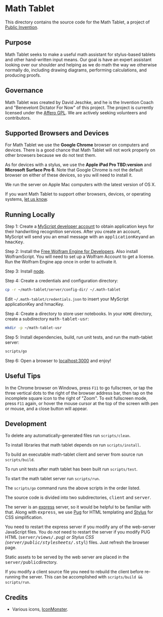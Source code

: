 # Math Tablet

This directory contains the source code for the Math Tablet, a project of
[Public Invention](https://pubinv.github.io/PubInv/).

## Purpose

Math Tablet seeks to make a useful math assistant for stylus-based tablets and other hand-written input means.
Our goal is have an expert assistant looking over our shoulder and helping as we do math the way we otherwise normally do,
including drawing diagrams, performing calculations, and producing proofs.

## Governance

Math Tablet was created by David Jeschke, and he is the Invention Coach and "Benevelont Dictator For Now" of this project.
The project is currently licensed under the [Affero GPL](https://www.gnu.org/licenses/agpl-3.0.en.html).
We are actively seeking volunteers and contributors.

## Supported Browsers and Devices

For Math Tablet we use the __Google Chrome__ browser on computers and devices.
There is a good chance that Math Tablet will not work properly on other browsers because we do not test them.

As for devices with a stylus, we use the __Apple iPad Pro TBD:version__ and __Microsoft Surface Pro 6__.
Note that Google Chrome is not the default browser on either of these devices, so you will need to install it.

We run the server on Apple Mac computers with the latest version of OS X.

If you want Math Tablet to support other browsers, devices, or operating systems, [let us know](https://www.pubinv.org/contact-us/).

## Running Locally

Step 1: Create a [MyScript developer account](https://developer.myscript.com/getting-started/web)
to obtain application keys for their handwriting recognition services.
After you create an account, MyScript will send you an email message with an <tt>applicationKey</tt>and an <tt>hmacKey</tt>.

Step 2: Install the [Free Wolfram Engine for Developers](https://www.wolfram.com/engine/).
Also install WolframScript.
You will need to set up a Wolfram Account to get a license.
Run the Wolfram Engine app once in order to activate it.

Step 3: Install [node](https://nodejs.org/en/).

Step 4: Create a credentials and configuration directory:

```bash
cp -r ~/math-tablet/server/config-dir/ ~/.math-tablet
```

Edit `~/.math-tablet/credentials.json` to insert your MyScript applicationKey and hmacKey.

Step 4: Create a directory to store user notebooks.
In your `HOME` directory, create a subdirectory <tt>math-tablet-usr</tt>:

```bash
mkdir -p ~/math-tablet-usr
```

Step 5: Install dependencies, build, run unit tests, and run the math-tablet server:

```bash
scripts/go
```

Step 6: Open a browser to [localhost:3000](http://localhost:3000) and enjoy!

## Useful Tips

In the Chrome browser on Windows, press `F11` to go fullscreen,
or tap the three vertical dots to the right of the browser address bar,
then tap on the incomplete square icon to the right of "Zoom".
To exit fullscreen mode, press `F11` again,
or hover the mouse cursor at the top of the screen with pen or mouse,
and a close button will appear.

## Development

To delete any automatically-generated files run `scripts/clean`.

To install libraries that math tablet depends on run `scripts/install`.

To build an executable math-tablet client and server from source run `scripts/build`.

To run unit tests after math tablet has been built run `scripts/test`.

To start the math tablet server run `scripts/run`.

The `scripts/go` command runs the above scripts in the order listed.

The source code is divided into two subdirectories, <tt>client</tt> and <tt>server</tt>.

The server is an [express](https://expressjs.com/) server, so it would be helpful to be familiar with that.
Along with <tt>express</tt>, we use [Pug](https://pugjs.org/) for HTML templating and [Stylus](http://stylus-lang.com/)
for CSS simplification.

You need to restart the express server if you modify any of the web-server JavaScript files.
You do _not_ need to restart the server if you modify PUG HTML (<tt>server/views/*.pug</tt>) or Stylus CSS (<tt>server/public/stylesheets/*.styl</tt>) files.
Just refresh the browser page.

Static assets to be served by the web server are placed in the <tt>server/public</tt>directory.

If you modify a client source file you need to rebuild the client before re-running the server.
This can be accomplished with `scripts/build && scripts/run`.

## Credits

* Various icons, [IconMonster](https://iconmonstr.com/).
